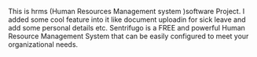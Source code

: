 This is hrms  (Human Resources Management system )software Project.  I added some cool feature into it like document uploadin for sick leave and add some personal details etc.
Sentrifugo is a FREE and powerful Human Resource Management System that can be easily configured to meet your organizational needs. 


